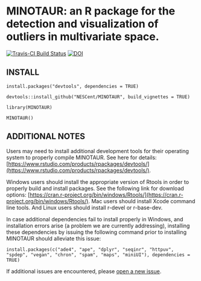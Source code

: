# MINOTAUR: an R package for the detection and visualization of outliers in multivariate space.


[![Travis-CI Build Status](https://travis-ci.org/thierrygosselin/MINOTAUR.svg?branch=master)](https://travis-ci.org/thierrygosselin/MINOTAUR)
[![DOI](https://zenodo.org/badge/23897/NESCent/MINOTAUR.svg)](https://zenodo.org/badge/latestdoi/23897/NESCent/MINOTAUR)

## INSTALL
```
install.packages("devtools", dependencies = TRUE)

devtools::install_github("NESCent/MINOTAUR", build_vignettes = TRUE)

library(MINOTAUR)

MINOTAUR()
```

## ADDITIONAL NOTES
Users may need to install additional development tools for their operating system to properly compile MINOTAUR. See here for details: [https://www.rstudio.com/products/rpackages/devtools/](https://www.rstudio.com/products/rpackages/devtools/).

Windows users should install the appropriate version of Rtools in order to properly build and install packages. See the following link for download options: [https://cran.r-project.org/bin/windows/Rtools/](https://cran.r-project.org/bin/windows/Rtools/). Mac users should install Xcode command line tools. And Linux users should install r-devel or r-base-dev. 

In case additional dependencies fail to install properly in Windows, and installation errors arise (a problem we are currently addressing), installing these dependencies by issuing the following command prior to installing MINOTAUR should alleviate this issue:
```
install.packages(c("ade4", "ape", "dplyr", "seqinr", "httpuv", "spdep", "vegan", "chron", "spam", "maps", "miniUI"), dependencies = TRUE)
```

If additional issues are encountered, please [open a new issue](https://github.com/NESCent/MINOTAUR/issues/new).
